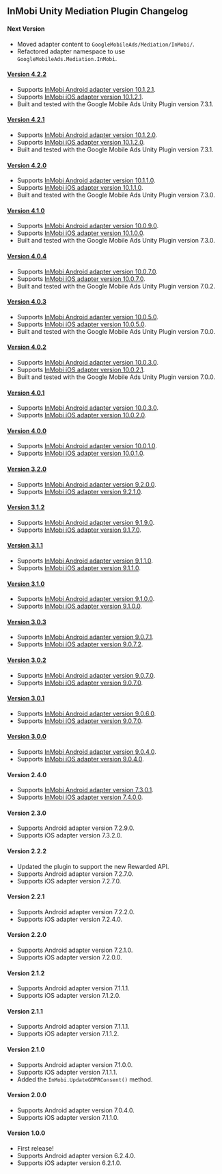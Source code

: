 ## InMobi Unity Mediation Plugin Changelog

#### Next Version
- Moved adapter content to `GoogleMobileAds/Mediation/InMobi/`.
- Refactored adapter namespace to use `GoogleMobileAds.Mediation.InMobi`.

#### [Version 4.2.2](https://dl.google.com/googleadmobadssdk/mediation/unity/inmobi/InMobiUnityAdapter-4.2.2.zip)
- Supports [InMobi Android adapter version 10.1.2.1](https://github.com/googleads/googleads-mobile-android-mediation/blob/main/ThirdPartyAdapters/inmobi/CHANGELOG.md#version-10121).
- Supports [InMobi iOS adapter version 10.1.2.1](https://github.com/googleads/googleads-mobile-ios-mediation/blob/main/adapters/InMobi/CHANGELOG.md#version-10121).
- Built and tested with the Google Mobile Ads Unity Plugin version 7.3.1.

#### [Version 4.2.1](https://dl.google.com/googleadmobadssdk/mediation/unity/inmobi/InMobiUnityAdapter-4.2.1.zip)
- Supports [InMobi Android adapter version 10.1.2.0](https://github.com/googleads/googleads-mobile-android-mediation/blob/main/ThirdPartyAdapters/inmobi/CHANGELOG.md#version-10120).
- Supports [InMobi iOS adapter version 10.1.2.0](https://github.com/googleads/googleads-mobile-ios-mediation/blob/main/adapters/InMobi/CHANGELOG.md#version-10120).
- Built and tested with the Google Mobile Ads Unity Plugin version 7.3.1.

#### [Version 4.2.0](https://dl.google.com/googleadmobadssdk/mediation/unity/inmobi/InMobiUnityAdapter-4.2.0.zip)
- Supports [InMobi Android adapter version 10.1.1.0](https://github.com/googleads/googleads-mobile-android-mediation/blob/main/ThirdPartyAdapters/inmobi/CHANGELOG.md#version-10110).
- Supports [InMobi iOS adapter version 10.1.1.0](https://github.com/googleads/googleads-mobile-ios-mediation/blob/main/adapters/InMobi/CHANGELOG.md#version-10110).
- Built and tested with the Google Mobile Ads Unity Plugin version 7.3.0.

#### [Version 4.1.0](https://dl.google.com/googleadmobadssdk/mediation/unity/inmobi/InMobiUnityAdapter-4.1.0.zip)
- Supports [InMobi Android adapter version 10.0.9.0](https://github.com/googleads/googleads-mobile-android-mediation/blob/main/ThirdPartyAdapters/inmobi/CHANGELOG.md#version-10090).
- Supports [InMobi iOS adapter version 10.1.0.0](https://github.com/googleads/googleads-mobile-ios-mediation/blob/main/adapters/InMobi/CHANGELOG.md#version-10100).
- Built and tested with the Google Mobile Ads Unity Plugin version 7.3.0.

#### [Version 4.0.4](https://dl.google.com/googleadmobadssdk/mediation/unity/inmobi/InMobiUnityAdapter-4.0.4.zip)
- Supports [InMobi Android adapter version 10.0.7.0](https://github.com/googleads/googleads-mobile-android-mediation/blob/main/ThirdPartyAdapters/inmobi/CHANGELOG.md#version-10070).
- Supports [InMobi iOS adapter version 10.0.7.0](https://github.com/googleads/googleads-mobile-ios-mediation/blob/main/adapters/InMobi/CHANGELOG.md#version-10070).
- Built and tested with the Google Mobile Ads Unity Plugin version 7.0.2.

#### [Version 4.0.3](https://dl.google.com/googleadmobadssdk/mediation/unity/inmobi/InMobiUnityAdapter-4.0.3.zip)
- Supports [InMobi Android adapter version 10.0.5.0](https://github.com/googleads/googleads-mobile-android-mediation/blob/main/ThirdPartyAdapters/inmobi/CHANGELOG.md#version-10050).
- Supports [InMobi iOS adapter version 10.0.5.0](https://github.com/googleads/googleads-mobile-ios-mediation/blob/main/adapters/InMobi/CHANGELOG.md#version-10050).
- Built and tested with the Google Mobile Ads Unity Plugin version 7.0.0.

#### [Version 4.0.2](https://dl.google.com/googleadmobadssdk/mediation/unity/inmobi/InMobiUnityAdapter-4.0.2.zip)
- Supports [InMobi Android adapter version 10.0.3.0](https://github.com/googleads/googleads-mobile-android-mediation/blob/main/ThirdPartyAdapters/inmobi/CHANGELOG.md#version-10030).
- Supports [InMobi iOS adapter version 10.0.2.1](https://github.com/googleads/googleads-mobile-ios-mediation/blob/main/adapters/InMobi/CHANGELOG.md#version-10021).
- Built and tested with the Google Mobile Ads Unity Plugin version 7.0.0.

#### [Version 4.0.1](https://dl.google.com/googleadmobadssdk/mediation/unity/inmobi/InMobiUnityAdapter-4.0.1.zip)
- Supports [InMobi Android adapter version 10.0.3.0](https://github.com/googleads/googleads-mobile-android-mediation/blob/main/ThirdPartyAdapters/inmobi/CHANGELOG.md#version-10030).
- Supports [InMobi iOS adapter version 10.0.2.0](https://github.com/googleads/googleads-mobile-ios-mediation/blob/main/adapters/InMobi/CHANGELOG.md#version-10020).

#### [Version 4.0.0](https://dl.google.com/googleadmobadssdk/mediation/unity/inmobi/InMobiUnityAdapter-4.0.0.zip)
- Supports [InMobi Android adapter version 10.0.1.0](https://github.com/googleads/googleads-mobile-android-mediation/blob/main/ThirdPartyAdapters/inmobi/CHANGELOG.md#version-10010).
- Supports [InMobi iOS adapter version 10.0.1.0](https://github.com/googleads/googleads-mobile-ios-mediation/blob/main/adapters/InMobi/CHANGELOG.md#version-10010).

#### [Version 3.2.0](https://dl.google.com/googleadmobadssdk/mediation/unity/inmobi/InMobiUnityAdapter-3.2.0.zip)
- Supports [InMobi Android adapter version 9.2.0.0](https://github.com/googleads/googleads-mobile-android-mediation/blob/main/ThirdPartyAdapters/inmobi/CHANGELOG.md#version-9200).
- Supports [InMobi iOS adapter version 9.2.1.0](https://github.com/googleads/googleads-mobile-ios-mediation/blob/main/adapters/InMobi/CHANGELOG.md#version-9210).

#### [Version 3.1.2](https://dl.google.com/googleadmobadssdk/mediation/unity/inmobi/InMobiUnityAdapter-3.1.2.zip)
- Supports [InMobi Android adapter version 9.1.9.0](https://github.com/googleads/googleads-mobile-android-mediation/blob/main/ThirdPartyAdapters/inmobi/CHANGELOG.md#version-9190).
- Supports [InMobi iOS adapter version 9.1.7.0](https://github.com/googleads/googleads-mobile-ios-mediation/blob/main/adapters/InMobi/CHANGELOG.md#version-9170).

#### [Version 3.1.1](https://dl.google.com/googleadmobadssdk/mediation/unity/inmobi/InMobiUnityAdapter-3.1.1.zip)
- Supports [InMobi Android adapter version 9.1.1.0](https://github.com/googleads/googleads-mobile-android-mediation/blob/main/ThirdPartyAdapters/inmobi/CHANGELOG.md#version-9110).
- Supports [InMobi iOS adapter version 9.1.1.0](https://github.com/googleads/googleads-mobile-ios-mediation/blob/main/adapters/InMobi/CHANGELOG.md#version-9110).

#### [Version 3.1.0](https://dl.google.com/googleadmobadssdk/mediation/unity/inmobi/InMobiUnityAdapter-3.1.0.zip)
- Supports [InMobi Android adapter version 9.1.0.0](https://github.com/googleads/googleads-mobile-android-mediation/blob/main/ThirdPartyAdapters/inmobi/CHANGELOG.md#version-9100).
- Supports [InMobi iOS adapter version 9.1.0.0](https://github.com/googleads/googleads-mobile-ios-mediation/blob/main/adapters/InMobi/CHANGELOG.md#version-9100).

#### [Version 3.0.3](https://dl.google.com/googleadmobadssdk/mediation/unity/inmobi/InMobiUnityAdapter-3.0.3.zip)
- Supports [InMobi Android adapter version 9.0.7.1](https://github.com/googleads/googleads-mobile-android-mediation/blob/main/ThirdPartyAdapters/inmobi/CHANGELOG.md#version-9071).
- Supports [InMobi iOS adapter version 9.0.7.2](https://github.com/googleads/googleads-mobile-ios-mediation/blob/main/adapters/InMobi/CHANGELOG.md#version-9072).

#### [Version 3.0.2](https://dl.google.com/googleadmobadssdk/mediation/unity/inmobi/InMobiUnityAdapter-3.0.2.zip)
- Supports [InMobi Android adapter version 9.0.7.0](https://github.com/googleads/googleads-mobile-android-mediation/blob/main/ThirdPartyAdapters/inmobi/CHANGELOG.md#version-9070).
- Supports [InMobi iOS adapter version 9.0.7.0](https://github.com/googleads/googleads-mobile-ios-mediation/blob/main/adapters/InMobi/CHANGELOG.md#version-9070).

#### [Version 3.0.1](https://dl.google.com/googleadmobadssdk/mediation/unity/inmobi/InMobiUnityAdapter-3.0.1.zip)
- Supports [InMobi Android adapter version 9.0.6.0](https://github.com/googleads/googleads-mobile-android-mediation/blob/main/ThirdPartyAdapters/inmobi/CHANGELOG.md#version-9060).
- Supports [InMobi iOS adapter version 9.0.7.0](https://github.com/googleads/googleads-mobile-ios-mediation/blob/main/adapters/InMobi/CHANGELOG.md#version-9070).

#### [Version 3.0.0](https://dl.google.com/googleadmobadssdk/mediation/unity/inmobi/InMobiUnityAdapter-3.0.0.zip)
- Supports [InMobi Android adapter version 9.0.4.0](https://github.com/googleads/googleads-mobile-android-mediation/blob/main/ThirdPartyAdapters/inmobi/CHANGELOG.md#version-9040).
- Supports [InMobi iOS adapter version 9.0.4.0](https://github.com/googleads/googleads-mobile-ios-mediation/blob/main/adapters/InMobi/CHANGELOG.md#version-9040).

#### Version 2.4.0
- Supports [InMobi Android adapter version 7.3.0.1](https://github.com/googleads/googleads-mobile-android-mediation/blob/main/ThirdPartyAdapters/inmobi/CHANGELOG.md#version-7301).
- Supports [InMobi iOS adapter version 7.4.0.0](https://github.com/googleads/googleads-mobile-ios-mediation/blob/main/adapters/InMobi/CHANGELOG.md#version-7400).

#### Version 2.3.0
- Supports Android adapter version 7.2.9.0.
- Supports iOS adapter version 7.3.2.0.

#### Version 2.2.2
- Updated the plugin to support the new Rewarded API.
- Supports Android adapter version 7.2.7.0.
- Supports iOS adapter version 7.2.7.0.

#### Version 2.2.1
- Supports Android adapter version 7.2.2.0.
- Supports iOS adapter version 7.2.4.0.

#### Version 2.2.0
- Supports Android adapter version 7.2.1.0.
- Supports iOS adapter version 7.2.0.0.

#### Version 2.1.2
- Supports Android adapter version 7.1.1.1.
- Supports iOS adapter version 7.1.2.0.

#### Version 2.1.1
- Supports Android adapter version 7.1.1.1.
- Supports iOS adapter version 7.1.1.2.

#### Version 2.1.0
- Supports Android adapter version 7.1.0.0.
- Supports iOS adapter version 7.1.1.1.
- Added the `InMobi.UpdateGDPRConsent()` method.

#### Version 2.0.0
- Supports Android adapter version 7.0.4.0.
- Supports iOS adapter version 7.1.1.0.

#### Version 1.0.0
- First release!
- Supports Android adapter version 6.2.4.0.
- Supports iOS adapter version 6.2.1.0.
